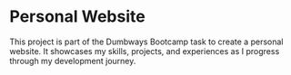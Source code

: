 # Personal Website

This project is part of the Dumbways Bootcamp task to create a personal website. It showcases my skills, projects, and experiences as I progress through my development journey.
